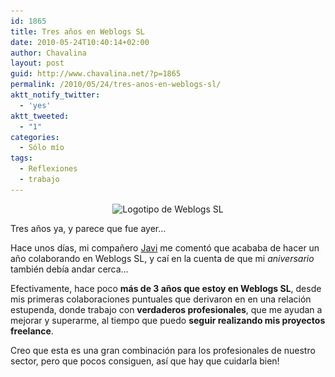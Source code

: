 ```yaml
---
id: 1865
title: Tres años en Weblogs SL
date: 2010-05-24T10:40:14+02:00
author: Chavalina
layout: post
guid: http://www.chavalina.net/?p=1865
permalink: /2010/05/24/tres-anos-en-weblogs-sl/
aktt_notify_twitter:
  - 'yes'
aktt_tweeted:
  - "1"
categories:
  - Sólo mío
tags:
  - Reflexiones
  - trabajo
---
```

<p style="text-align: center;">
  <img class="aligncenter size-full wp-image-1899" title="Weblogs SL" src="/imagenes/2010/05/weblogssl.jpg" alt="Logotipo de Weblogs SL" srcset="http://www.chavalina.net/imagenes/2010/05/weblogssl.jpg 427w, http://www.chavalina.net/imagenes/2010/05/weblogssl-300x86.jpg 300w" sizes="(max-width: 427px) 100vw, 427px" />
</p>

<p style="text-align: left;">
  Tres años ya, y parece que fue ayer…
</p>

<p style="text-align: left;">
  Hace unos días, mi compañero <a href="http://aurea.es/" target="_blank">Javi</a> me comentó que acababa de hacer un año colaborando en Weblogs SL, y caí en la cuenta de que mi <em>aniversario</em> también debía andar cerca…
</p>

<p style="text-align: left;">
  Efectivamente, hace poco <strong>más de 3 años que estoy en Weblogs SL</strong>, desde mis primeras colaboraciones puntuales que derivaron en en una relación estupenda, donde trabajo con <strong>verdaderos profesionales</strong>, que me ayudan a mejorar y superarme, al tiempo que puedo <strong>seguir realizando mis proyectos freelance</strong>.
</p>

<p style="text-align: left;">
  Creo que esta es una gran combinación para los profesionales de nuestro sector, pero que pocos consiguen, así que hay que cuidarla bien!
</p>